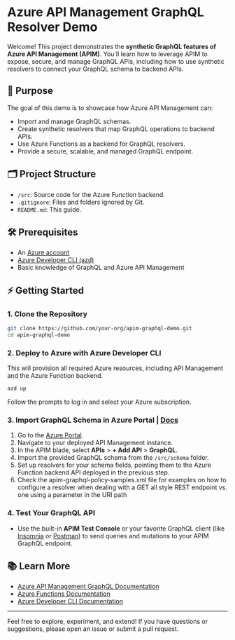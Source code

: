 # Azure API Management GraphQL Resolver Demo

Welcome! This project demonstrates the **synthetic GraphQL features of Azure API Management (APIM)**. You'll learn how to leverage APIM to expose, secure, and manage GraphQL APIs, including how to use synthetic resolvers to connect your GraphQL schema to backend APIs.

## 🚀 Purpose

The goal of this demo is to showcase how Azure API Management can:

- Import and manage GraphQL schemas.
- Create synthetic resolvers that map GraphQL operations to backend APIs.
- Use Azure Functions as a backend for GraphQL resolvers.
- Provide a secure, scalable, and managed GraphQL endpoint.

## 🗂️ Project Structure

- `/src`: Source code for the Azure Function backend.
- `.gitignore`: Files and folders ignored by Git.
- `README.md`: This guide.

## 🛠️ Prerequisites

- An [Azure account](https://portal.azure.com/)
- [Azure Developer CLI (azd)](https://learn.microsoft.com/en-us/azure/developer/azure-developer-cli/install-azd)
- Basic knowledge of GraphQL and Azure API Management

## ⚡ Getting Started

### 1. Clone the Repository

```sh
git clone https://github.com/your-org/apim-graphql-demo.git
cd apim-graphql-demo
```

### 2. Deploy to Azure with Azure Developer CLI

This will provision all required Azure resources, including API Management and the Azure Function backend.

```sh
azd up
```

Follow the prompts to log in and select your Azure subscription.

### 3. Import GraphQL Schema in Azure Portal | [Docs](https://learn.microsoft.com/en-us/azure/api-management/graphql-schema-resolve-api)

1. Go to the [Azure Portal](https://portal.azure.com/).
2. Navigate to your deployed API Management instance.
3. In the APIM blade, select **APIs** > **+ Add API** > **GraphQL**.
4. Import the provided GraphQL schema from the `/src/schema` folder.
5. Set up resolvers for your schema fields, pointing them to the Azure Function backend API deployed in the previous step.
  1. Check the apim-graphql-policy-samples.xml file for examples on how to configure a resolver when dealing with a GET all style REST endpoint vs. one using a parameter in the URI path

### 4. Test Your GraphQL API

- Use the built-in **APIM Test Console** or your favorite GraphQL client (like [Insomnia](https://insomnia.rest/) or [Postman](https://www.postman.com/)) to send queries and mutations to your APIM GraphQL endpoint.

## 📚 Learn More

- [Azure API Management GraphQL Documentation](https://learn.microsoft.com/en-us/azure/api-management/graphql-api)
- [Azure Functions Documentation](https://learn.microsoft.com/en-us/azure/azure-functions/)
- [Azure Developer CLI Documentation](https://learn.microsoft.com/en-us/azure/developer/azure-developer-cli/)

---

Feel free to explore, experiment, and extend! If you have questions or suggestions, please open an issue or submit a pull request.
